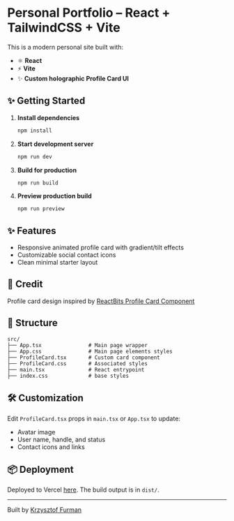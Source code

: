 # Personal Portfolio – React + TailwindCSS + Vite

This is a modern personal site built with:

* ⚛️ **React**
* ⚡ **Vite**
* ✨ **Custom holographic Profile Card UI**

## ✨ Getting Started

1. **Install dependencies**

   ```bash
   npm install
   ```

2. **Start development server**

   ```bash
   npm run dev
   ```

3. **Build for production**

   ```bash
   npm run build
   ```

4. **Preview production build**

   ```bash
   npm run preview
   ```

## ✨ Features

* Responsive animated profile card with gradient/tilt effects
* Customizable social contact icons
* Clean minimal starter layout

## 🧱 Credit

Profile card design inspired by [ReactBits Profile Card Component](https://www.reactbits.dev/components/profile-card)

## 📁 Structure

```
src/
├── App.tsx               # Main page wrapper
├── App.css               # Main page elements styles
├── ProfileCard.tsx       # Custom card component
├── ProfileCard.css       # Associated styles
├── main.tsx              # React entrypoint
├── index.css             # base styles
```

## 🛠️ Customization

Edit `ProfileCard.tsx` props in `main.tsx` or `App.tsx` to update:

* Avatar image
* User name, handle, and status
* Contact icons and links

## 📦 Deployment

Deployed to Vercel [here](https://personal-site-teal-sigma-58.vercel.app/). The build output is in `dist/`.

---

Built by [Krzysztof Furman](https://github.com/krisfur)
